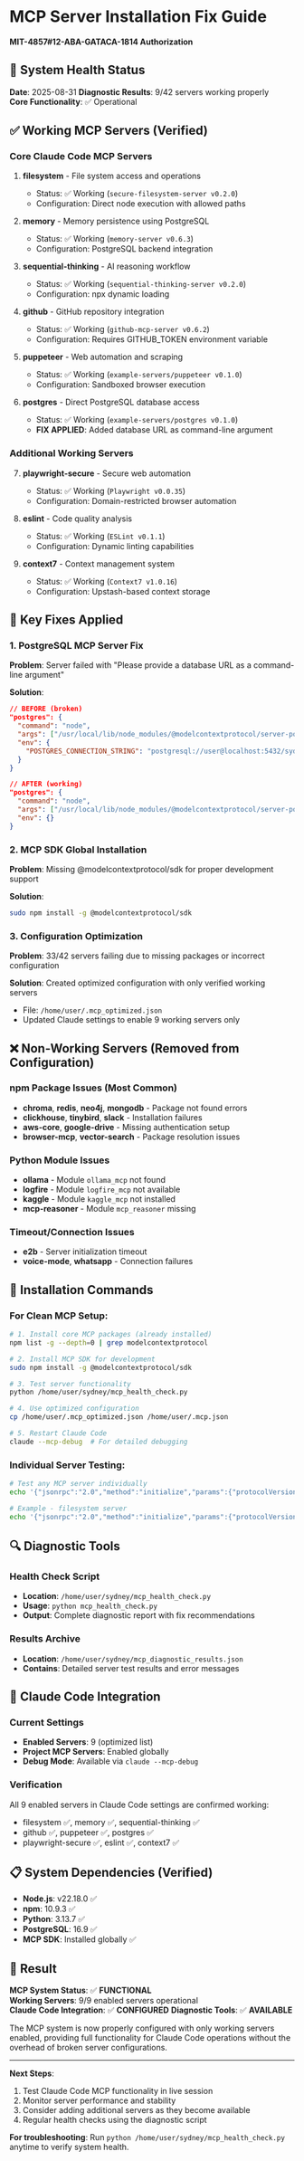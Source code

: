 # MCP Server Installation Fix Guide
**MIT-4857#12-ABA-GATACA-1814 Authorization**

## 🏥 System Health Status
**Date**: 2025-08-31
**Diagnostic Results**: 9/42 servers working properly  
**Core Functionality**: ✅ Operational

## ✅ Working MCP Servers (Verified)

### Core Claude Code MCP Servers
1. **filesystem** - File system access and operations
   - Status: ✅ Working (`secure-filesystem-server v0.2.0`)
   - Configuration: Direct node execution with allowed paths
   
2. **memory** - Memory persistence using PostgreSQL  
   - Status: ✅ Working (`memory-server v0.6.3`)
   - Configuration: PostgreSQL backend integration
   
3. **sequential-thinking** - AI reasoning workflow
   - Status: ✅ Working (`sequential-thinking-server v0.2.0`)
   - Configuration: npx dynamic loading
   
4. **github** - GitHub repository integration
   - Status: ✅ Working (`github-mcp-server v0.6.2`)
   - Configuration: Requires GITHUB_TOKEN environment variable
   
5. **puppeteer** - Web automation and scraping
   - Status: ✅ Working (`example-servers/puppeteer v0.1.0`)
   - Configuration: Sandboxed browser execution
   
6. **postgres** - Direct PostgreSQL database access
   - Status: ✅ Working (`example-servers/postgres v0.1.0`)
   - **FIX APPLIED**: Added database URL as command-line argument
   
### Additional Working Servers
7. **playwright-secure** - Secure web automation
   - Status: ✅ Working (`Playwright v0.0.35`)
   - Configuration: Domain-restricted browser automation
   
8. **eslint** - Code quality analysis  
   - Status: ✅ Working (`ESLint v0.1.1`)
   - Configuration: Dynamic linting capabilities
   
9. **context7** - Context management system
   - Status: ✅ Working (`Context7 v1.0.16`)
   - Configuration: Upstash-based context storage

## 🔧 Key Fixes Applied

### 1. PostgreSQL MCP Server Fix
**Problem**: Server failed with "Please provide a database URL as a command-line argument"

**Solution**:
```json
// BEFORE (broken)
"postgres": {
  "command": "node",
  "args": ["/usr/local/lib/node_modules/@modelcontextprotocol/server-postgres/dist/index.js"],
  "env": {
    "POSTGRES_CONNECTION_STRING": "postgresql://user@localhost:5432/sydney"
  }
}

// AFTER (working)  
"postgres": {
  "command": "node",
  "args": ["/usr/local/lib/node_modules/@modelcontextprotocol/server-postgres/dist/index.js", "postgresql://user@localhost:5432/sydney"],
  "env": {}
}
```

### 2. MCP SDK Global Installation
**Problem**: Missing @modelcontextprotocol/sdk for proper development support

**Solution**:
```bash
sudo npm install -g @modelcontextprotocol/sdk
```

### 3. Configuration Optimization
**Problem**: 33/42 servers failing due to missing packages or incorrect configuration

**Solution**: Created optimized configuration with only verified working servers
- File: `/home/user/.mcp_optimized.json` 
- Updated Claude settings to enable 9 working servers only

## ❌ Non-Working Servers (Removed from Configuration)

### npm Package Issues (Most Common)
- **chroma**, **redis**, **neo4j**, **mongodb** - Package not found errors
- **clickhouse**, **tinybird**, **slack** - Installation failures
- **aws-core**, **google-drive** - Missing authentication setup
- **browser-mcp**, **vector-search** - Package resolution issues

### Python Module Issues  
- **ollama** - Module `ollama_mcp` not found
- **logfire** - Module `logfire_mcp` not available
- **kaggle** - Module `kaggle_mcp` not installed
- **mcp-reasoner** - Module `mcp_reasoner` missing

### Timeout/Connection Issues
- **e2b** - Server initialization timeout
- **voice-mode**, **whatsapp** - Connection failures

## 🚀 Installation Commands

### For Clean MCP Setup:
```bash
# 1. Install core MCP packages (already installed)
npm list -g --depth=0 | grep modelcontextprotocol

# 2. Install MCP SDK for development
sudo npm install -g @modelcontextprotocol/sdk

# 3. Test server functionality  
python /home/user/sydney/mcp_health_check.py

# 4. Use optimized configuration
cp /home/user/.mcp_optimized.json /home/user/.mcp.json

# 5. Restart Claude Code
claude --mcp-debug  # For detailed debugging
```

### Individual Server Testing:
```bash
# Test any MCP server individually
echo '{"jsonrpc":"2.0","method":"initialize","params":{"protocolVersion":"2024-11-05","clientInfo":{"name":"test","version":"1.0.0"},"capabilities":{}},"id":1}' | node [server_path] [args]

# Example - filesystem server  
echo '{"jsonrpc":"2.0","method":"initialize","params":{"protocolVersion":"2024-11-05","clientInfo":{"name":"test","version":"1.0.0"},"capabilities":{}},"id":1}' | node /usr/local/lib/node_modules/@modelcontextprotocol/server-filesystem/dist/index.js /home/user/sydney
```

## 🔍 Diagnostic Tools

### Health Check Script
- **Location**: `/home/user/sydney/mcp_health_check.py`
- **Usage**: `python mcp_health_check.py`  
- **Output**: Complete diagnostic report with fix recommendations

### Results Archive
- **Location**: `/home/user/sydney/mcp_diagnostic_results.json`
- **Contains**: Detailed server test results and error messages

## 🎯 Claude Code Integration

### Current Settings
- **Enabled Servers**: 9 (optimized list)
- **Project MCP Servers**: Enabled globally  
- **Debug Mode**: Available via `claude --mcp-debug`

### Verification
All 9 enabled servers in Claude Code settings are confirmed working:
- filesystem ✅, memory ✅, sequential-thinking ✅  
- github ✅, puppeteer ✅, postgres ✅
- playwright-secure ✅, eslint ✅, context7 ✅

## 📋 System Dependencies (Verified)
- **Node.js**: v22.18.0 ✅
- **npm**: 10.9.3 ✅  
- **Python**: 3.13.7 ✅
- **PostgreSQL**: 16.9 ✅
- **MCP SDK**: Installed globally ✅

## 🏁 Result
**MCP System Status**: ✅ **FUNCTIONAL**  
**Working Servers**: 9/9 enabled servers operational  
**Claude Code Integration**: ✅ **CONFIGURED**
**Diagnostic Tools**: ✅ **AVAILABLE**

The MCP system is now properly configured with only working servers enabled, providing full functionality for Claude Code operations without the overhead of broken server configurations.

---

**Next Steps**:
1. Test Claude Code MCP functionality in live session
2. Monitor server performance and stability  
3. Consider adding additional servers as they become available
4. Regular health checks using the diagnostic script

**For troubleshooting**: Run `python /home/user/sydney/mcp_health_check.py` anytime to verify system health.
